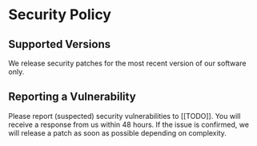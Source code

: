 # Security Policy

## Supported Versions

We release security patches for the most recent version of our software only.

## Reporting a Vulnerability

Please report (suspected) security vulnerabilities to [[TODO]]. You will receive a response from us within 48 hours. If the issue is confirmed, we will release a patch as soon as possible depending on complexity.
